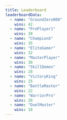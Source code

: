 ```yaml
---
title: Leaderboard
leaderboardData:
  - name: "GroundZero000"
    wins: 42
  - name: "ProPlayer1"
    wins: 38
  - name: "ChampionX"
    wins: 35
  - name: "EliteGamer"
    wins: 32
  - name: "MasterPlayer"
    wins: 30
  - name: "SkillDemon"
    wins: 28
  - name: "VictoryKing"
    wins: 25
  - name: "BattleMaster"
    wins: 22
  - name: "WarriorPro"
    wins: 20
  - name: "DuelMaster"
    wins: 18
---
```

